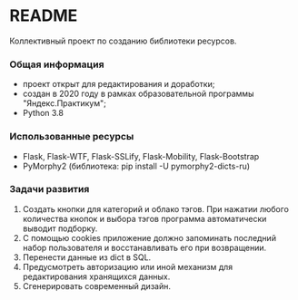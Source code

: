 # README #

Коллективный проект по созданию библиотеки ресурсов.

### Общая информация ###

* проект открыт для редактирования и доработки;
* создан в 2020 году в рамках образовательной программы "Яндекс.Практикум";
* Python 3.8

### Использованные ресурсы ###

* Flask, Flask-WTF, Flask-SSLify, Flask-Mobility, Flask-Bootstrap
* PyMorphy2 (библиотека: pip install -U pymorphy2-dicts-ru)

### Задачи развития ###

1. Создать кнопки для категорий и облако тэгов. При нажатии любого количества кнопок и выбора тэгов программа автоматически выводит подборку.
2. С помощью cookies приложение должно запоминать последний набор пользователя и восстанавливать его при возвращении. 
3. Перенести данные из dict в SQL.
4. Предусмотреть авторизацию или иной механизм для редактирования хранящихся данных. 
5. Сгенерировать современный дизайн. 